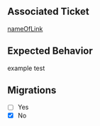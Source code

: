 ## Associated Ticket
[nameOfLink](url)

## Expected Behavior
example test

## Migrations
- [ ] Yes
- [x] No
